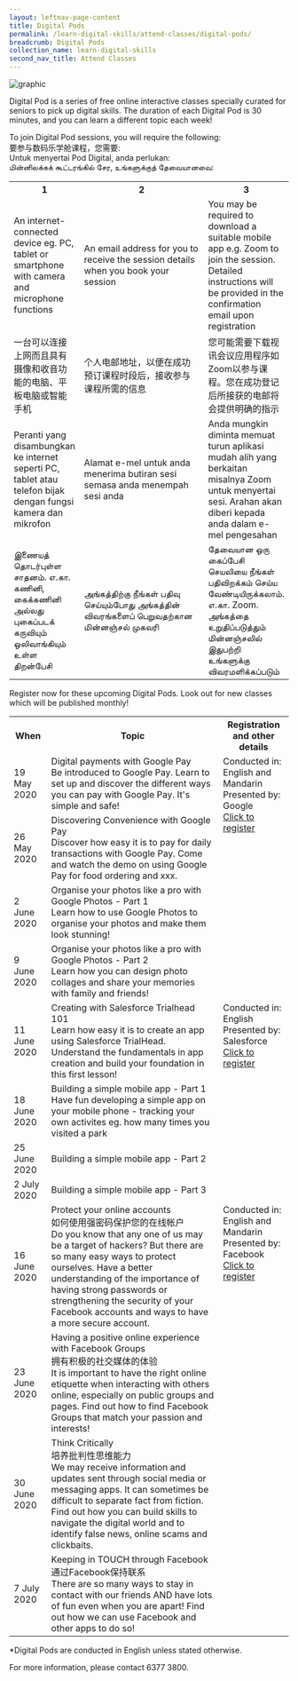 ```yaml
---
layout: leftnav-page-content
title: Digital Pods
permalink: /learn-digital-skills/attend-classes/digital-pods/
breadcrumb: Digital Pods
collection_name: learn-digital-skills
second_nav_title: Attend Classes
---
```


![graphic](/images/learn-digital-skills/digital-pods.jpg)

Digital Pod is a series of free online interactive classes specially curated for seniors to pick up digital skills. The duration of each Digital Pod is 30 minutes, and you can learn a different topic each week! 

To join Digital Pod sessions, you will require the following: <br>要参与数码乐学舱课程，您需要: <br>Untuk menyertai Pod Digital, anda perlukan: <br>மின்னிலக்கக் கூட்டரங்கில் சேர, உங்களுக்குத் தேவையானவை:

<table>
  <tr>
    <th width="15%">1</th>
    <th width="60%">2</th>
    <th width="25%">3</th>
  </tr>
  <tr>
    <td>An internet-connected device eg. PC, tablet or smartphone with camera and microphone functions</td>
    <td>An email address for you to receive the session details when you book your session</td>
    <td>You may be required to download a suitable mobile app e.g. Zoom to join the session. Detailed instructions will be provided in the confirmation email upon registration</td>
  </tr>
<tr>
  <td>一台可以连接上网而且具有摄像和收音功能的电脑、平板电脑或智能手机</td>
  <td>个人电邮地址，以便在成功预订课程时段后，接收参与课程所需的信息</td>
  <td>您可能需要下载视讯会议应用程序如Zoom以参与课程。您在成功登记后所接获的电邮将会提供明确的指示</td>
  </tr>
<tr>
  <td>Peranti yang disambungkan ke internet seperti PC, tablet atau telefon bijak dengan fungsi kamera dan mikrofon</td>
  <td>Alamat e-mel untuk anda menerima butiran sesi semasa anda menempah sesi anda</td>
  <td>Anda mungkin diminta memuat turun aplikasi mudah alih yang berkaitan misalnya Zoom untuk menyertai sesi. Arahan akan diberi kepada anda dalam e-mel pengesahan</td>
</tr>
  <tr>
  <td>இணையத் தொடர்புள்ள சாதனம். எ.கா. கணினி, கைக்கணினி அல்லது புகைப்படக் கருவியும் ஒலிவாங்கியும் உள்ள திறன்பேசி</td>
  <td>அங்கத்திற்கு நீங்கள் பதிவு செய்யும்போது அங்கத்தின் விவரங்களைப் பெறுவதற்கான மின்னஞ்சல் முகவரி </td>
  <td>தேவையான ஒரு கைப்பேசி செயலியை நீங்கள் பதிவிறக்கம் செய்ய வேண்டியிருக்கலாம். எ.கா. Zoom. அங்கத்தை உறுதிப்படுத்தும் மின்னஞ்சலில் இதுபற்றி உங்களுக்கு விவரமளிக்கப்படும் </td>
</tr>
</table>

Register now for these upcoming Digital Pods. Look out for new classes which will be published monthly!

<table>
  <tr>
    <th>When</th>
    <th>Topic</th>
    <th>Registration and other details</th>
  </tr>
<tr>
  <td>19 May 2020</td>
  <td>Digital payments with Google Pay <br>Be introduced to Google Pay. Learn to set up and discover the different ways you can pay with Google Pay. It's simple and safe!</td>
  <td rowspan="4" valign="top">Conducted in: English and Mandarin<br>Presented by: Google<br><a href="" target="_blank">Click to register</a></td>
  </tr>
<tr>
  <td>26 May 2020</td>
  <td>Discovering Convenience with Google Pay<br>Discover how easy it is to pay for daily transactions with Google Pay. Come and watch the demo on using Google Pay for food ordering and xxx.</td>
</tr>
<tr>
  <td>2 June 2020</td>
  <td>Organise your photos like a pro with Google Photos - Part 1<br>Learn how to use Google Photos to organise your photos and make them look stunning!</td>
</tr>
  <tr>
  <td>9 June 2020</td>
  <td>Organise your photos like a pro with Google Photos - Part 2<br>Learn how you can design photo collages and share your memories with family and friends!</td>
</tr>
<tr>
  <td>11 June 2020</td>
  <td>Creating with Salesforce Trialhead 101<br>Learn how easy it is to create an app using Salesforce TrialHead. Understand the fundamentals in app creation and build your foundation in this first lesson!</td>
  <td rowspan="4" valign="top">Conducted in: English<br>Presented by: Salesforce<br><a href="" target="_blank">Click to register</a></td>
  </tr>
<tr>
  <td>18 June 2020</td>
  <td>Building a simple mobile app - Part 1<br>Have fun developing a simple app on your mobile phone - tracking your own activites eg. how many times you visited a park</td>
</tr>
<tr>
  <td>25 June 2020</td>
  <td>Building a simple mobile app - Part 2<br></td>
</tr>
  <tr>
  <td>2 July 2020</td>
  <td>Building a simple mobile app - Part 3<br></td>
</tr>
<tr>
  <td>16 June 2020</td>
  <td>Protect your online accounts<br>如何使用强密码保护您的在线帐户<br>Do you know that any one of us may be a target of hackers? But there are so many easy ways to protect ourselves. Have a better understanding of the importance of having strong passwords or strengthening the security of your Facebook accounts and ways to have a more secure account.</td>
  <td rowspan="4" valign="top">Conducted in: English and Mandarin<br>Presented by: Facebook<br><a href="" target="_blank">Click to register</a></td>
  </tr>
<tr>
  <td>23 June 2020</td>
  <td>Having a positive online experience with Facebook Groups<br>拥有积极的社交媒体的体验<br>It is important to have the right online etiquette when interacting with others online, especially on public groups and pages. Find out how to find Facebook Groups that match your passion and interests!</td>
  
</tr>
<tr>
  <td>30 June 2020</td>
  <td>Think Critically<br>培养批判性思维能力<br>We may receive information and updates sent through social media or messaging apps. It can sometimes be difficult to separate fact from fiction. Find out how you can build skills to navigate the digital world and to identify false news, online scams and clickbaits.</td>
</tr>
  <tr>
  <td>7 July 2020</td>
  <td>Keeping in TOUCH through Facebook<br>通过Facebook保持联系<br>There are so many ways to stay in contact with our friends AND have lots of fun even when you are apart! Find out how we can use Facebook and other apps to do so!</td>
</tr>
</table>

*Digital Pods are conducted in English unless stated otherwise.

For more information, please contact 6377 3800.
